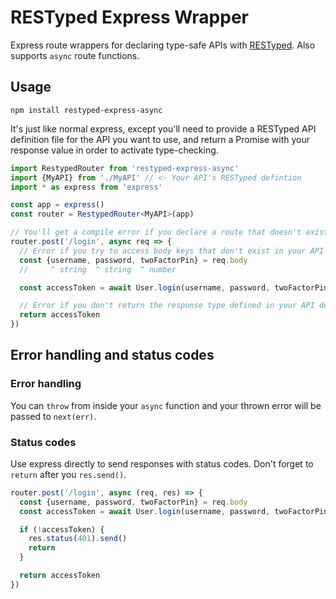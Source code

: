 # RESTyped Express Wrapper

Express route wrappers for declaring type-safe APIs with [RESTyped](https://github.com/rawrmaan/restyped). Also supports `async` route functions.

## Usage

`npm install restyped-express-async`

It's just like normal express, except you'll need to provide a RESTyped API definition file for the API you want to use, and return a Promise with your response value in order to activate type-checking.

```typescript
import RestypedRouter from 'restyped-express-async'
import {MyAPI} from './MyAPI' // <- Your API's RESTyped defintion
import * as express from 'express'

const app = express()
const router = RestypedRouter<MyAPI>(app)

// You'll get a compile error if you declare a route that doesn't exist in your API defintion.
router.post('/login', async req => {
  // Error if you try to access body keys that don't exist in your API definition.
  const {username, password, twoFactorPin} = req.body
  //     ^ string  ^ string  ^ number

  const accessToken = await User.login(username, password, twoFactorPin)

  // Error if you don't return the response type defined in your API defintion.
  return accessToken
})
```

## Error handling and status codes

### Error handling

You can `throw` from inside your `async` function and your thrown error will be passed to `next(err)`.

### Status codes

Use express directly to send responses with status codes. Don't forget to `return` after you `res.send()`.

```typescript
router.post('/login', async (req, res) => {
  const {username, password, twoFactorPin} = req.body
  const accessToken = await User.login(username, password, twoFactorPin)

  if (!accessToken) {
    res.status(401).send()
    return
  }

  return accessToken
})
```
